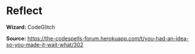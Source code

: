 # Reflect

**Wizard:** CodeGlitch

**Source:** https://the-codespells-forum.herokuapp.com/t/you-had-an-idea-so-you-made-it-wait-what/302
